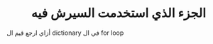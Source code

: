 <h1 align="center">الجزء الذي استخدمت السيرش فيه</h1>
<p>أزاي ارجع قيم ال dictionary  في ال for loop</p>

